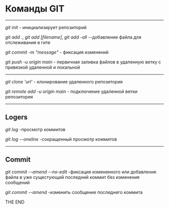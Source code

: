 # Команды GIT  
---
*git init* - инициализирует репозиторий 

*git add .*, *git add [filename]*, *git add -all*  --добавление файла для отслеживания в гите  

*git commit -m "message"*  - фиксация изменений  

*git push -u origin main*  - первичная заливка файлов в удаленную ветку с привязкой удаленной и локальной  

---  

*git clone 'url'* - клонирование удаленного репозитория  

*git remote add -u origin main* - подключение удаленной ветки репозитория  

---  
## Logers  

_*git log*_   -просмотр коммитов  

_*git log --oneline*_   -сокращенный просмотр коммитов  

---  

## Commit  

_*git commit --amend --no-edit*_   -фиксация измененного или добавление файла в уже сущестующий последний коммит без изменения сообщений  

_*git commit --amend*_   -изменить сообщение последнего коммита  


THE END
